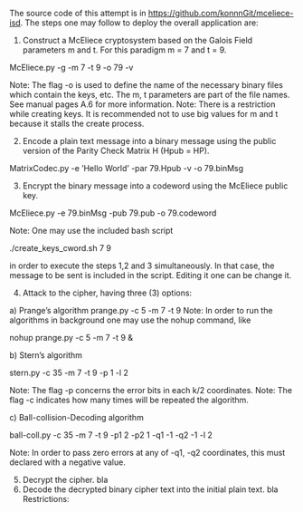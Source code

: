 The source code of this attempt is in https://github.com/konnnGit/mceliece-isd.
The steps one may follow to deploy the overall application are:

1. Construct a McEliece cryptosystem based on the Galois Field parameters m
and t. For this paradigm m = 7 and t = 9.

McEliece.py -g -m 7 -t 9 -o 79 -v

Note: The flag -o is used to define the name of the necessary binary files
which contain the keys, etc. The m, t parameters are part of the file names.
See manual pages A.6 for more information.
Note: There is a restriction while creating keys. It is recommended not to use
big values for m and t because it stalls the create process.

2. Encode a plain text message into a binary message using the public version of
the Parity Check Matrix H (Hpub = HP).

MatrixCodec.py -e ’Hello World’ -par 79.Hpub -v -o 79.binMsg


3. Encrypt the binary message into a codeword using the McEliece public key.

McEliece.py -e 79.binMsg -pub 79.pub -o 79.codeword

Note: One may use the included bash script

./create_keys_cword.sh 7 9

in order to execute the steps 1,2 and 3 simultaneously. In that case, the
message to be sent is included in the script. Editing it one can be change it.

4. Attack to the cipher, having three (3) options:

a) Prange’s algorithm
prange.py -c 5 -m 7 -t 9
Note: In order to run the algorithms in background one may use the nohup command, like

nohup prange.py -c 5 -m 7 -t 9 &

b) Stern’s algorithm

stern.py -c 35 -m 7 -t 9 -p 1 -l 2

Note: The flag -p concerns the error bits in each k/2 coordinates.
Note: The flag -c indicates how many times will be repeated the algorithm.

c) Ball-collision-Decoding algorithm

ball-coll.py -c 35 -m 7 -t 9 -p1 2 -p2 1 -q1 -1 -q2 -1 -l 2

Note: In order to pass zero errors at any of -q1, -q2 coordinates, this
must declared with a negative value.


5. Decrypt the cipher.
bla
6. Decode the decrypted binary cipher text into the initial plain text.
bla
Restrictions:
